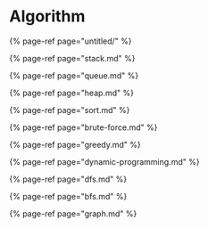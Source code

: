# Algorithm

{% page-ref page="untitled/" %}

{% page-ref page="stack.md" %}

{% page-ref page="queue.md" %}

{% page-ref page="heap.md" %}

{% page-ref page="sort.md" %}

{% page-ref page="brute-force.md" %}

{% page-ref page="greedy.md" %}

{% page-ref page="dynamic-programming.md" %}

{% page-ref page="dfs.md" %}

{% page-ref page="bfs.md" %}

{% page-ref page="graph.md" %}

